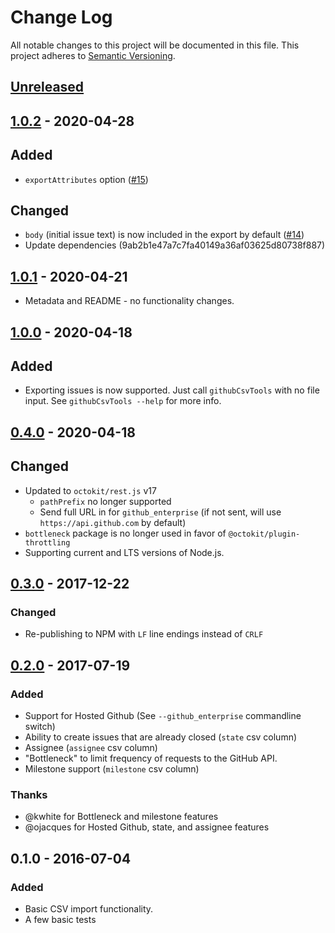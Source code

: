 # Change Log
All notable changes to this project will be documented in this file.
This project adheres to [Semantic Versioning](http://semver.org/).

## [Unreleased]

## [1.0.2] - 2020-04-28

## Added

- `exportAttributes` option ([#15](https://github.com/gavinr/github-csv-tools/pull/15))

## Changed

- `body` (initial issue text) is now included in the export by default ([#14](https://github.com/gavinr/github-csv-tools/issues/14))
- Update dependencies (9ab2b1e47a7c7fa40149a36af03625d80738f887)

## [1.0.1] - 2020-04-21

- Metadata and README - no functionality changes.

## [1.0.0] - 2020-04-18

## Added
- Exporting issues is now supported. Just call `githubCsvTools` with no file input. See `githubCsvTools --help` for more info.

## [0.4.0] - 2020-04-18

## Changed
- Updated to `octokit/rest.js` v17
  - `pathPrefix` no longer supported
  - Send full URL in for `github_enterprise` (if not sent, will use `https://api.github.com` by default)
- `bottleneck` package is no longer used in favor of `@octokit/plugin-throttling`
- Supporting current and LTS versions of Node.js.

## [0.3.0] - 2017-12-22
### Changed
- Re-publishing to NPM with `LF` line endings instead of `CRLF`


## [0.2.0] - 2017-07-19
### Added
- Support for Hosted Github (See `--github_enterprise` commandline switch)
- Ability to create issues that are already closed (`state` csv column)
- Assignee (`assignee` csv column)
- "Bottleneck" to limit frequency of requests to the GitHub API.
- Milestone support (`milestone` csv column)


### Thanks
- @kwhite for Bottleneck and milestone features
- @ojacques for Hosted Github, state, and assignee features

## 0.1.0 - 2016-07-04
### Added
- Basic CSV import functionality.
- A few basic tests

[Unreleased]: https://github.com/gavinr/github-csv-tools/compare/v1.0.2...HEAD
[1.0.2]: https://github.com/gavinr/github-csv-tools/compare/v1.0.1...v1.0.2
[1.0.1]: https://github.com/gavinr/github-csv-tools/compare/v1.0.0...v1.0.1
[1.0.0]: https://github.com/gavinr/github-csv-tools/compare/v0.4.0...v1.0.0
[0.4.0]: https://github.com/gavinr/github-csv-tools/compare/V0.3.0...v0.4.0
[0.3.0]: https://github.com/gavinr/github-csv-tools/compare/v0.2.0...V0.3.0
[0.2.0]: https://github.com/gavinr/github-csv-tools/compare/v0.1.0...v0.2.0
